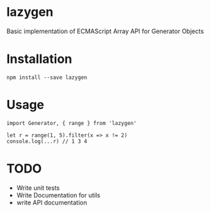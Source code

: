 # lazygen
Basic implementation of ECMAScript Array API for Generator Objects

# Installation
`npm install --save lazygen`

# Usage
```
import Generator, { range } from 'lazygen'

let r = range(1, 5).filter(x => x != 2)
console.log(...r) // 1 3 4
````

# TODO
* Write unit tests
* Write Documentation for utils
* write API documentation
